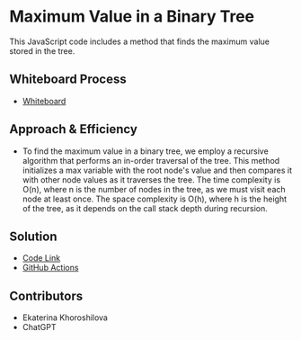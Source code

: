 # Maximum Value in a Binary Tree

This JavaScript code includes a method that finds the maximum value stored in the tree.

## Whiteboard Process

- [Whiteboard](./tree-max.png)

## Approach & Efficiency

- To find the maximum value in a binary tree, we employ a recursive algorithm that performs an in-order traversal of the tree. This method initializes a max variable with the root node's value and then compares it with other node values as it traverses the tree. The time complexity is O(n), where n is the number of nodes in the tree, as we must visit each node at least once. The space complexity is O(h), where h is the height of the tree, as it depends on the call stack depth during recursion.

## Solution

- [Code Link](../tree-max/index.js)
- [GitHub Actions](https://github.com/KatKho/data-structures-and-algorithms/actions)

## Contributors

- Ekaterina Khoroshilova
- ChatGPT
